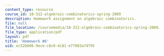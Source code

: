 ```yaml
---
content_type: resource
course_id: 18-312-algebraic-combinatorics-spring-2009
description: Homework assignment on algebraic combinatorics.
file: null
file_location: /coursemedia/18-312-algebraic-combinatorics-spring-2009/ec52b6069ecec8c04c81e77083a7d795_MIT18_312S09_hw06.pdf
file_type: application/pdf
layout: pdf
title: 'Homework #6'
uid: ec52b606-9ece-c8c0-4c81-e77083a7d795
---
```

